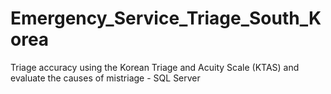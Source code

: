 # Emergency_Service_Triage_South_Korea
Triage accuracy using the Korean Triage and Acuity Scale (KTAS) and evaluate the causes of mistriage - SQL Server
